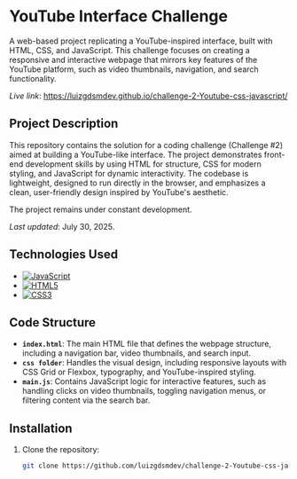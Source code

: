 # YouTube Interface Challenge

A web-based project replicating a YouTube-inspired interface, built with HTML, CSS, and JavaScript. This challenge focuses on creating a responsive and interactive webpage that mirrors key features of the YouTube platform, such as video thumbnails, navigation, and search functionality.

*Live link*: https://luizgdsmdev.github.io/challenge-2-Youtube-css-javascript/
## Project Description

This repository contains the solution for a coding challenge (Challenge #2) aimed at building a YouTube-like interface. The project demonstrates front-end development skills by using HTML for structure, CSS for modern styling, and JavaScript for dynamic interactivity. The codebase is lightweight, designed to run directly in the browser, and emphasizes a clean, user-friendly design inspired by YouTube's aesthetic.

The project remains under constant development.

*Last updated*: July 30, 2025.

## Technologies Used

- [![JavaScript](https://img.shields.io/badge/JavaScript-F7DF1E?style=for-the-badge&logo=javascript&logoColor=black)](https://developer.mozilla.org/en-US/docs/Web/JavaScript)
- [![HTML5](https://img.shields.io/badge/HTML5-E34F26?style=for-the-badge&logo=html5&logoColor=white)](https://developer.mozilla.org/en-US/docs/Web/Guide/HTML/HTML5)
- [![CSS3](https://img.shields.io/badge/CSS3-1572B6?style=for-the-badge&logo=css3&logoColor=white)](https://developer.mozilla.org/en-US/docs/Web/CSS)


## Code Structure

- **`index.html`**: The main HTML file that defines the webpage structure, including a navigation bar, video thumbnails, and search input.
- **`css folder`**: Handles the visual design, including responsive layouts with CSS Grid or Flexbox, typography, and YouTube-inspired styling.
- **`main.js`**: Contains JavaScript logic for interactive features, such as handling clicks on video thumbnails, toggling navigation menus, or filtering content via the search bar.

## Installation

1. Clone the repository:
   ```bash
   git clone https://github.com/luizgdsmdev/challenge-2-Youtube-css-javascript.git